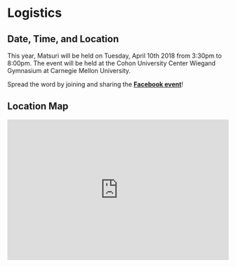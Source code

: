 # Logistics

## Date, Time, and Location

This year, Matsuri will be held on Tuesday, April 10th 2018 from 3:30pm to 8:00pm.
The event will be held at the Cohon University Center Wiegand Gymnasium at Carnegie Mellon University.

Spread the word by joining and sharing the **[Facebook event](https://www.facebook.com/events/414176279045142/)**!

## Location Map
<iframe src="https://www.google.com/maps/embed?pb=!1m18!1m12!1m3!1d1518.2163155780095!2d-79.94250742424666!3d40.44356058300881!2m3!1f0!2f0!3f0!3m2!1i1024!2i768!4f13.1!3m3!1m2!1s0x8834f21f587cf1c5%3A0xe23e69ce84d7e66c!2sWiegand+Gymnasium!5e0!3m2!1sja!2sus!4v1522113684981" width="100%" height="320" frameborder="0" style="border:0" allowfullscreen></iframe>
<br>

